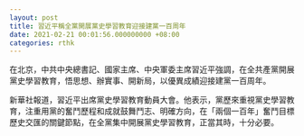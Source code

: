 ```yaml
---
layout: post
title: 習近平稱全黨開展黨史學習教育迎接建黨一百周年
date: 2021-02-21 00:01:56.000000000 +08:00
categories: rthk
---
```


在北京，中共中央總書記、國家主席、中央軍委主席習近平強調，在全共產黨開展黨史學習教育，悟思想、辦實事、開新局，以優異成績迎接建黨一百周年。

新華社報道，習近平出席黨史學習教育動員大會。他表示，黨歷來重視黨史學習教育，注重用黨的奮鬥歷程和成就鼓舞鬥志、明確方向，在「兩個一百年」奮鬥目標歷史交匯的關鍵節點，在全黨集中開展黨史學習教育，正當其時，十分必要。
